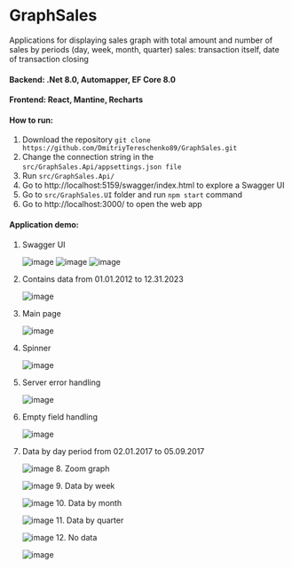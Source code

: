 # GraphSales
Applications for displaying sales graph with total amount and number of sales by periods (day, week, month, quarter)
sales: transaction itself, date of transaction closing

#### Backend: .Net 8.0, Automapper, EF Core 8.0
#### Frontend: React, Mantine, Recharts

#### How to run:
1. Download the repository `git clone https://github.com/DmitriyTereschenko89/GraphSales.git`
2. Change the connection string in the `src/GraphSales.Api/appsettings.json file`
3. Run `src/GraphSales.Api/`
4. Go to http://localhost:5159/swagger/index.html to explore a Swagger UI 
5. Go to `src/GraphSales.UI` folder and run `npm start` command
6. Go to http://localhost:3000/ to open the web app 
   
#### Application demo:
1. Swagger UI
   
   ![image](https://github.com/DmitriyTereschenko89/GraphSales/assets/120090144/63e493ac-bd7e-492f-a335-3b1dbc5101b2)
   ![image](https://github.com/DmitriyTereschenko89/GraphSales/assets/120090144/d08e11af-ecee-4f5b-a629-5e35b5b69af7)
   ![image](https://github.com/DmitriyTereschenko89/GraphSales/assets/120090144/78c55691-474b-470d-8ead-b285d2bae678)
2. Contains data from 01.01.2012 to 12.31.2023

   ![image](https://github.com/DmitriyTereschenko89/GraphSales/assets/120090144/088a91b3-2a1c-4653-aa45-7d51cb17748b)
3. Main page
   
   ![image](https://github.com/DmitriyTereschenko89/GraphSales/assets/120090144/6def2936-3a2e-44f9-8776-9112c460aef8)
4. Spinner
   
   ![image](https://github.com/DmitriyTereschenko89/GraphSales/assets/120090144/7c461f34-cc82-4282-bbff-3c88c51a93df)
5. Server error handling
   
   ![image](https://github.com/DmitriyTereschenko89/GraphSales/assets/120090144/47dd6ae0-d51b-4a74-988f-ae2bfca122d1)
6. Empty field handling

   ![image](https://github.com/DmitriyTereschenko89/GraphSales/assets/120090144/30d7db62-7b48-41b2-bd78-b95ee754755b)
7. Data by day period from 02.01.2017 to 05.09.2017

   ![image](https://github.com/DmitriyTereschenko89/GraphSales/assets/120090144/822c4fb7-208d-4292-94c4-831e4b0215bd)
   8. Zoom graph

      ![image](https://github.com/DmitriyTereschenko89/GraphSales/assets/120090144/5597e381-8625-47bf-81a4-d23cb1fd148b)
   9. Data by week

      ![image](https://github.com/DmitriyTereschenko89/GraphSales/assets/120090144/11098027-4ba7-47e0-a15f-c0744d945b2c)
   10. Data by month

     ![image](https://github.com/DmitriyTereschenko89/GraphSales/assets/120090144/cb283ef9-3019-4bd7-8708-18525b12dd98) 
   11. Data by quarter

      ![image](https://github.com/DmitriyTereschenko89/GraphSales/assets/120090144/8483a312-2487-4934-9e91-7aff2c1bc86f)
   12. No data

     ![image](https://github.com/DmitriyTereschenko89/GraphSales/assets/120090144/05ef7a35-52ce-4d0d-9832-817431c036bc)



